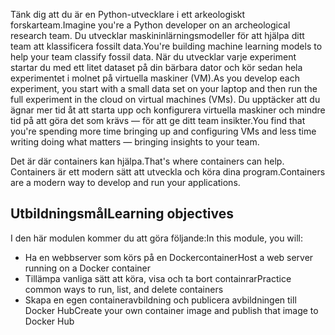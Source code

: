 <span data-ttu-id="aa911-101">Tänk dig att du är en Python-utvecklare i ett arkeologiskt forskarteam.</span><span class="sxs-lookup"><span data-stu-id="aa911-101">Imagine you're a Python developer on an archeological research team.</span></span> <span data-ttu-id="aa911-102">Du utvecklar maskininlärningsmodeller för att hjälpa ditt team att klassificera fossilt data.</span><span class="sxs-lookup"><span data-stu-id="aa911-102">You're building machine learning models to help your team classify fossil data.</span></span> <span data-ttu-id="aa911-103">När du utvecklar varje experiment startar du med ett litet dataset på din bärbara dator och kör sedan hela experimentet i molnet på virtuella maskiner (VM).</span><span class="sxs-lookup"><span data-stu-id="aa911-103">As you develop each experiment, you start with a small data set on your laptop and then run the full experiment in the cloud on virtual machines (VMs).</span></span> <span data-ttu-id="aa911-104">Du upptäcker att du ägnar mer tid åt att starta upp och konfigurera virtuella maskiner och mindre tid på att göra det som krävs &mdash; för att ge ditt team insikter.</span><span class="sxs-lookup"><span data-stu-id="aa911-104">You find that you're spending more time bringing up and configuring VMs and less time writing doing what matters &mdash; bringing insights to your team.</span></span>

<span data-ttu-id="aa911-105">Det är där containers kan hjälpa.</span><span class="sxs-lookup"><span data-stu-id="aa911-105">That's where containers can help.</span></span> <span data-ttu-id="aa911-106">Containers är ett modern sätt att utveckla och köra dina program.</span><span class="sxs-lookup"><span data-stu-id="aa911-106">Containers are a modern way to develop and run your applications.</span></span>

## <a name="learning-objectives"></a><span data-ttu-id="aa911-107">Utbildningsmål</span><span class="sxs-lookup"><span data-stu-id="aa911-107">Learning objectives</span></span>

<span data-ttu-id="aa911-108">I den här modulen kommer du att göra följande:</span><span class="sxs-lookup"><span data-stu-id="aa911-108">In this module, you will:</span></span>

- <span data-ttu-id="aa911-109">Ha en webbserver som körs på en Dockercontainer</span><span class="sxs-lookup"><span data-stu-id="aa911-109">Host a web server running on a Docker container</span></span>
- <span data-ttu-id="aa911-110">Tillämpa vanliga sätt att köra, visa och ta bort containrar</span><span class="sxs-lookup"><span data-stu-id="aa911-110">Practice common ways to run, list, and delete containers</span></span>
- <span data-ttu-id="aa911-111">Skapa en egen containeravbildning och publicera avbildningen till Docker Hub</span><span class="sxs-lookup"><span data-stu-id="aa911-111">Create your own container image and publish that image to Docker Hub</span></span>
